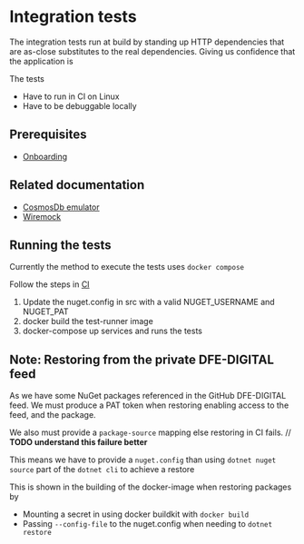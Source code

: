 # Integration tests

The integration tests run at build by standing up HTTP dependencies that are as-close substitutes to the real dependencies. Giving us confidence that the application is

The tests

- Have to run in CI on Linux
- Have to be debuggable locally

## Prerequisites

- [Onboarding](https://github.com/DFE-Digital/get-information-about-pupils-wiki/tree/main/onboarding/README.md)

## Related documentation

- [CosmosDb emulator](./cosmosdb-docker-emulator.md)
- [Wiremock](./wiremock.md)

## Running the tests

Currently the method to execute the tests uses `docker compose`

Follow the steps in [CI](../../.github/workflows/web-application-cicd.yml)

1) Update the nuget.config in src with a valid NUGET_USERNAME and NUGET_PAT
2) docker build the test-runner image
3) docker-compose up services and runs the tests

## Note: Restoring from the private DFE-DIGITAL feed

As we have some NuGet packages referenced in the GitHub DFE-DIGITAL feed. We must produce a PAT token when restoring enabling access to the feed, and the package.

We also must provide a `package-source` mapping else restoring in CI fails. // **TODO understand this failure better**

This means we have to provide a `nuget.config` than using `dotnet nuget source` part of the `dotnet cli` to achieve a restore

This is shown in the building of the docker-image when restoring packages by

- Mounting a secret in using docker buildkit with `docker build`
- Passing `--config-file` to the nuget.config when needing to `dotnet restore`